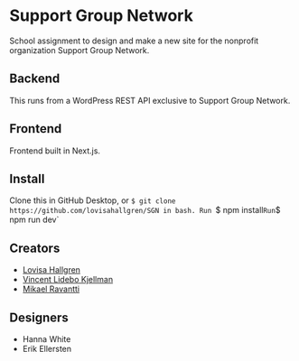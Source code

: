 # Support Group Network

School assignment to design and make a new site for the nonprofit organization Support Group Network.

## Backend
This runs from a WordPress REST API exclusive to Support Group Network.

## Frontend
Frontend built in Next.js.

## Install
Clone this in GitHub Desktop, or `$ git clone https://github.com/lovisahallgren/SGN in bash.
Run `$ npm install`
Run `$ npm run dev`

## Creators
- [Lovisa Hallgren](https://github.com/lovisahallgren)
- [Vincent Lidebo Kjellman](https://github.com/VincentLideboKjellman)
- [Mikael Ravantti](https://github.com/MRavantti)

## Designers
- Hanna White
- Erik Ellersten
